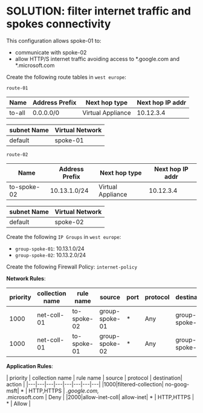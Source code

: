 # SOLUTION: filter internet traffic and spokes connectivity
This configuration allows spoke-01 to: 
  * communicate with spoke-02 
  * allow HTTP/S internet traffic avoiding access to *.google.com and *.microsoft.com  


Create the following route tables in `west europe`: 

`route-01`

| Name | Address Prefix | Next hop type | Next hop IP addr |
|---|---|---|---|
| to-all | 0.0.0.0/0 | Virtual Appliance | 10.12.3.4 |

| subnet Name | Virtual Network |
|---|---|
| default | spoke-01 |

`route-02`

| Name | Address Prefix | Next hop type | Next hop IP addr |
|---|---|---|---|
| to-spoke-02 | 10.13.1.0/24 | Virtual Appliance | 10.12.3.4 |

| subnet Name | Virtual Network |
|---|---|
| default | spoke-02 |


Create the following `IP Groups` in `west europe`:
* `group-spoke-01`: 10.13.1.0/24
* `group-spoke-02`: 10.13.2.0/24

Create the following Firewall Policy: `internet-policy`

**Network Rules**:

| priority | collection name | rule name | source | port | protocol | destination | Action |
|---|---|---|---|---|---|---|---|
| 1000 | net-coll-01| to-spoke-02 | group-spoke-01 | * | Any | group-spoke-02 | Allow |
| 1000 | net-coll-01| to-spoke-01 | group-spoke-02 | * | Any | group-spoke-01 | Allow |

**Application Rules**:

| priority | collection name | rule name | source | protocol | destination| action |
|---|---|---|---|---|---|---|---|
|1000|filtered-collection| no-goog-msft| * | HTTP,HTTPS | *.google.com,<br>*.microsoft.com | Deny |
|2000|allow-inet-coll| allow-inet| * | HTTP,HTTPS | * | Allow | 